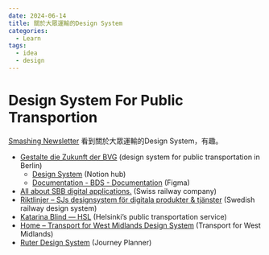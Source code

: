 ```yaml
---
date: 2024-06-14
title: 關於大眾運輸的Design System
categories:
  - Learn
tags:
  - idea
  - design
---
```


# Design System For Public Transportion

[Smashing Newsletter](https://mailchi.mp/smashingmagazine/458-design-systems?e=d0071af1c7) 看到關於大眾運輸的Design System，有趣。


- [Gestalte die Zukunft der BVG](https://designsystem.bvg.de/) (design system for public transportation in Berlin)
  - [Design System](https://strichpunktdesign.notion.site/Design-System-3add076828ff4b68b7bbe9a7d0c6943e) (Notion hub)
  - [Documentation - BDS - Documentation](https://www.figma.com/proto/vLR2kLRzcnoGXcacGW3kTq/BDS---Documentation?type=design&node-id=604-2896&t=dhbsxgaCbAAz7N1s-1&scaling=scale-down&page-id=2:36&starting-point-node-id=604:2896) (Figma)
- [All about SBB digital applications.](https://digital.sbb.ch/en/) (Swiss railway company)
- [Riktlinjer – SJs designsystem för digitala produkter & tjänster](https://sjdesign.se/riktlinjer/) (Swedish railway design system)
- [Katarina Blind — HSL](https://www.katarinablind.com/hsl) (Helsinki’s public transportation service)
- [Home – Transport for West Midlands Design System](https://designsystem.tfwm.org.uk/) (Transport for West Midlands)
- [Ruter Design System](https://brand.ruter.no/) (Journey Planner)

